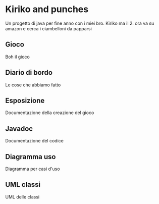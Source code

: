 # Kiriko and punches

Un progetto di java per fine anno con i miei bro.
Kiriko ma il 2: ora va su amazon e cerca i ciambelloni da papparsi

## Gioco

Boh il gioco

## Diario di bordo

Le cose che abbiamo fatto

## Esposizione

Documentazione della creazione del gioco

## Javadoc

Documentazione del codice

## Diagramma uso

Diagramma per casi d'uso

## UML classi

UML delle classi
